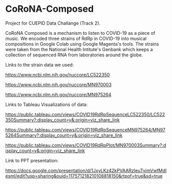 # CoRoNA-Composed
Project for CUEPID Data Challange (Track 2).

CoRoNA Composed is a mechanism to listen to COVID-19 as a piece of music. We encoded three strains of RdRp in COVID-19 into musical compositions in Google Colab using Google Magenta's tools. The strains were taken from the National Health Intitute's Genbank which keeps a collection of sequenced RNA from laboratories around the globe.

Links to the strain data we used:

https://www.ncbi.nlm.nih.gov/nuccore/LC522350

https://www.ncbi.nlm.nih.gov/nuccore/MN970003

https://www.ncbi.nlm.nih.gov/nuccore/MN975264


Links to Tableau Visualizations of data:

https://public.tableau.com/views/COVID19RdRpSequenceLC522350/LC522350Summary?:display_count=y&:origin=viz_share_link

https://public.tableau.com/views/COVID19RdRpSequenceMN975264/MN975264Summary?:display_count=y&:origin=viz_share_link

https://public.tableau.com/views/COVID19RdRpPlot/MN970003Summary?:display_count=y&:origin=viz_share_link

Link to PPT presentation:

https://docs.google.com/presentation/d/1JxyLKz42kPVAARzIeuTyimVwfMdlesml/edit?usp=sharing&ouid=117571218210108818150&rtpof=true&sd=true


